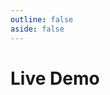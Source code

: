 ```yaml
---
outline: false
aside: false
---
```


<script setup>
const defaultGraph=`{"nodes":[{"id":"4b11c9e4-44c4-4214-a3f6-8c371bf63408","name":"IServiceProvider","lifetime":0},{"id":"eaa53f18-7672-47c8-99e3-08ccf7416541","name":"App","lifetime":0},{"id":"511e40a2-b99c-47cc-aa31-19856b3e25de","name":"Logger","lifetime":2,"notFound":true},{"id":"5d415531-e0e0-415f-89c8-26afb92353f1","name":"DatabaseConnection","lifetime":0},{"id":"d0e0072f-3763-45be-af46-d90bed784856","name":"GQLServer","lifetime":0},{"id":"585891bd-cbc7-4237-b868-580649217529","name":"Database","lifetime":2},{"id":"264bef9d-bfe4-4dec-be8a-7f2d0ac7173f","name":"SessionStore","lifetime":2},{"id":"d47e4b35-d9fb-4be1-b181-e8af69a4ac00","name":"DBUsers","lifetime":2},{"id":"12b210d3-a7f9-4b5f-ad92-dc9bc369caed","name":"DBArticles","lifetime":2},{"id":"ddcdd61d-f8f2-47ca-ac63-c54bd38c7ff8","name":"DBComments","lifetime":2},{"id":"f7962c88-9b57-4f17-88fa-5c545271cfa6","name":"Request","lifetime":1},{"id":"29f281b9-1b97-4d45-9861-1bcc52826df6","name":"Profile","lifetime":1},{"id":"b1e2df08-660a-4a2d-a932-e69336554cc3","name":"Session","lifetime":1}],"links":[{"source":"eaa53f18-7672-47c8-99e3-08ccf7416541","target":"511e40a2-b99c-47cc-aa31-19856b3e25de","name":"App -> Logger"},{"source":"eaa53f18-7672-47c8-99e3-08ccf7416541","target":"5d415531-e0e0-415f-89c8-26afb92353f1","name":"App -> DatabaseConnection"},{"source":"eaa53f18-7672-47c8-99e3-08ccf7416541","target":"d0e0072f-3763-45be-af46-d90bed784856","name":"App -> GQLServer"},{"source":"585891bd-cbc7-4237-b868-580649217529","target":"5d415531-e0e0-415f-89c8-26afb92353f1","name":"Database -> DatabaseConnection"},{"source":"264bef9d-bfe4-4dec-be8a-7f2d0ac7173f","target":"585891bd-cbc7-4237-b868-580649217529","name":"SessionStore -> Database"},{"source":"d47e4b35-d9fb-4be1-b181-e8af69a4ac00","target":"585891bd-cbc7-4237-b868-580649217529","name":"DBUsers -> Database"},{"source":"12b210d3-a7f9-4b5f-ad92-dc9bc369caed","target":"585891bd-cbc7-4237-b868-580649217529","name":"DBArticles -> Database"},{"source":"ddcdd61d-f8f2-47ca-ac63-c54bd38c7ff8","target":"585891bd-cbc7-4237-b868-580649217529","name":"DBComments -> Database"},{"source":"29f281b9-1b97-4d45-9861-1bcc52826df6","target":"f7962c88-9b57-4f17-88fa-5c545271cfa6","name":"Profile -> Request"},{"source":"29f281b9-1b97-4d45-9861-1bcc52826df6","target":"d47e4b35-d9fb-4be1-b181-e8af69a4ac00","name":"Profile -> DBUsers"},{"source":"b1e2df08-660a-4a2d-a932-e69336554cc3","target":"f7962c88-9b57-4f17-88fa-5c545271cfa6","name":"Session -> Request"},{"source":"b1e2df08-660a-4a2d-a932-e69336554cc3","target":"264bef9d-bfe4-4dec-be8a-7f2d0ac7173f","name":"Session -> SessionStore"}]}`
</script>

# Live Demo

<DependenciesGraph
    width="100%"
    height="512"
    :defaultGraph="defaultGraph"
    displayImport
  />
